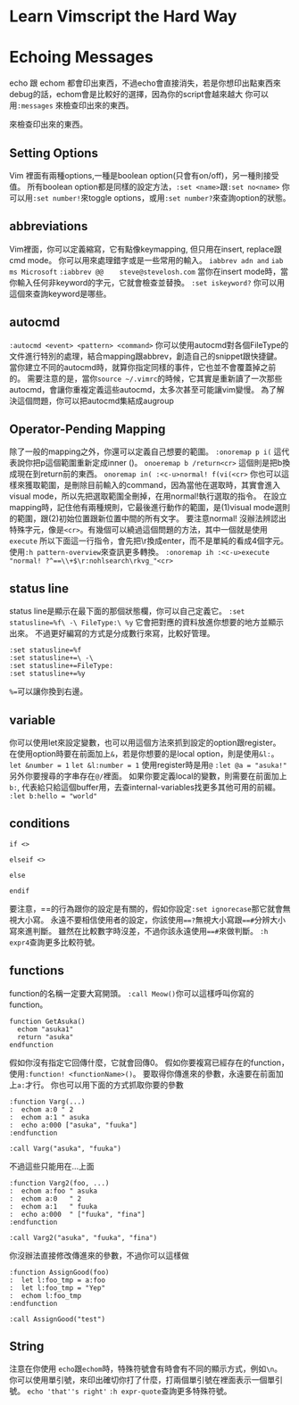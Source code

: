 # Learn Vimscript the Hard Way
# Echoing Messages
echo 跟 echom 都會印出東西，不過echo會直接消失，若是你想印出點東西來debug的話，echom會是比較好的選擇，因為你的script會越來越大
你可以用`:messages` 來檢查印出來的東西。

 來檢查印出來的東西。


## Setting Options
Vim 裡面有兩種options,一種是boolean option(只會有on/off)，另一種則接受值。
所有boolean option都是同樣的設定方法，`:set <name>`跟`:set no<name>`
你可以用`:set number!`來toggle options，或用`:set number?`來查詢option的狀態。


## abbreviations
Vim裡面，你可以定義縮寫，它有點像keymapping, 但只用在insert, replace跟cmd mode。
你可以用來處理錯字或是一些常用的輸入。
`iabbrev adn and`
`iab ms Microsoft`
`:iabbrev @@    steve@stevelosh.com`
當你在insert mode時，當你輸入任何非keyword的字元，它就會檢查並替換。
`:set iskeyword?` 你可以用這個來查詢keyword是哪些。


## autocmd
`:autocmd <event> <pattern> <command>`
你可以使用autocmd對各個FileType的文件進行特別的處理，結合mapping跟abbrev，創造自己的snippet跟快捷鍵。
當你建立不同的autocmd時，就算你指定同樣的事件，它也並不會覆蓋掉之前的。
需要注意的是，當你`source ~/.vimrc`的時候，它其實是重新讀了一次那些autocmd，會讓你重複定義這些autocmd，太多次甚至可能讓vim變慢。
為了解決這個問題，你可以把autocmd集結成augroup

## Operator-Pending Mapping
除了一般的mapping之外，你還可以定義自己想要的範圍。
`:onoremap p i(` 這代表說你把p這個範圍重新定成inner ()。
`onoeremap b /return<cr>` 這個則是把b換成現在到return前的東西。
`onoremap in( :<c-u>normal! f(vi(<cr>` 你也可以這樣來獲取範圍，<c-u>是刪除目前輸入的command，因為當他在選取時，其實會進入visual mode，所以先把選取範圍全刪掉，在用normal!執行選取的指令。
在設立mapping時，記住他有兩種規則，它最後進行動作的範圍，是(1)visual mode選則的範圍，跟(2)初始位置跟新位置中間的所有文字。
要注意normal! 沒辦法辨認出特殊字元，像是`<cr>`。有幾個可以繞過這個問題的方法，其中一個就是使用`execute`
所以下面這一行指令，會先把\r換成enter，而不是單純的看成4個字元。使用`:h pattern-overview`來查訊更多轉換。
`:onoremap ih :<c-u>execute "normal! ?^==\\+$\r:nohlsearch\rkvg_"<cr>`


## status line
status line是顯示在最下面的那個狀態欄，你可以自己定義它。
`:set statusline=%f\ -\ FileType:\ %y` 它會把對應的資料放進你想要的地方並顯示出來。
不過更好編寫的方式是分成數行來寫，比較好管理。
```
:set statusline=%f
:set statusline+=\ -\
:set statusline+=FileType:
:set statusline+=%y
```
`%=`可以讓你換到右邊。

## variable
你可以使用let來設定變數，也可以用這個方法來抓到設定的option跟register。
在使用option時要在前面加上`&`，若是你想要的是local option，則是使用`&l:`。
`let &number = 1`
`let &l:number = 1`
使用register時是用`@`
`:let @a = "asuka!"`
另外你要搜尋的字串存在`@/`裡面。
如果你要定義local的變數，則需要在前面加上`b:`,
代表給只給這個buffer用，去查internal-variables找更多其他可用的前綴。
`:let b:hello = "world"`


## conditions
```
if <>

elseif <>

else

endif
```
要注意，==的行為跟你的設定是有關的，假如你設定`:set ignorecase`那它就會無視大小寫。
永遠不要相信使用者的設定，你該使用`==?`無視大小寫跟`==#`分辨大小寫來進判斷。
雖然在比較數字時沒差，不過你該永遠使用`==#`來做判斷。
`:h expr4`查詢更多比較符號。


## functions
function的名稱一定要大寫開頭。
`:call Meow()`你可以這樣呼叫你寫的function。

```
function GetAsuka()
  echom "asuka1"
  return "asuka"
endfunction
```
假如你沒有指定它回傳什麼，它就會回傳0。
假如你要複寫已經存在的function，使用`:function! <functionName>()`。
要取得你傳進來的參數，永遠要在前面加上`a:`才行。
你也可以用下面的方式抓取你要的參數
```
:function Varg(...)
:  echom a:0 " 2
:  echom a:1 " asuka
:  echo a:000 ["asuka", "fuuka"]
:endfunction

:call Varg("asuka", "fuuka")
```
不過這些只能用在...上面
```
:function Varg2(foo, ...)
:  echom a:foo " asuka
:  echom a:0   " 2
:  echom a:1   " fuuka
:  echo a:000  " ["fuuka", "fina"]
:endfunction

:call Varg2("asuka", "fuuka", "fina")
```
你沒辦法直接修改傳進來的參數，不過你可以這樣做
```
:function AssignGood(foo)
:  let l:foo_tmp = a:foo
:  let l:foo_tmp = "Yep"
:  echom l:foo_tmp
:endfunction

:call AssignGood("test")
```


## String
注意在你使用
`echo`跟`echom`時，特殊符號會有時會有不同的顯示方式，例如`\n`。
你可以使用單引號，來印出確切你打了什麼，打兩個單引號在裡面表示一個單引號。
`echo 'that''s right'`
`:h expr-quote`查詢更多特殊符號。







